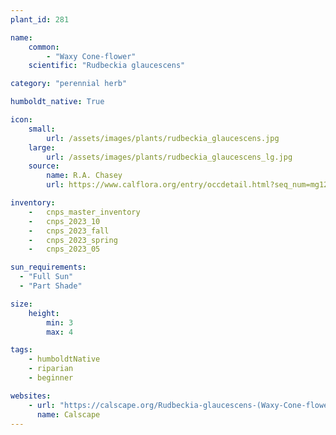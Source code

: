 ```yaml
---
plant_id: 281

name: 
    common:  
        - "Waxy Cone-flower"    
    scientific: "Rudbeckia glaucescens"  

category: "perennial herb"

humboldt_native: True

icon: 
    small: 
        url: /assets/images/plants/rudbeckia_glaucescens.jpg 
    large: 
        url: /assets/images/plants/rudbeckia_glaucescens_lg.jpg 
    source: 
        name: R.A. Chasey
        url: https://www.calflora.org/entry/occdetail.html?seq_num=mg120166

inventory: 
    -   cnps_master_inventory
    -   cnps_2023_10
    -   cnps_2023_fall
    -   cnps_2023_spring
    -   cnps_2023_05 

sun_requirements:
  - "Full Sun"
  - "Part Shade"

size:
    height: 
        min: 3
        max: 4

tags:
    - humboldtNative
    - riparian
    - beginner

websites: 
    - url: "https://calscape.org/Rudbeckia-glaucescens-(Waxy-Cone-flower)"
      name: Calscape
---
```


